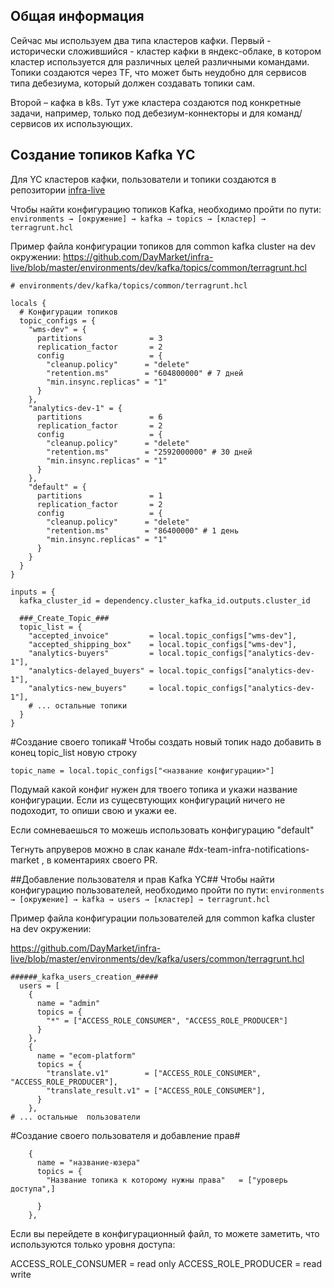 ## Общая информация

 Сейчас мы используем два типа кластеров кафки.  Первый - исторически сложившийся - кластер кафки в яндекс-облаке, в котором кластер используется для различных целей различными командами. Топики создаются через TF, что может быть неудобно для сервисов типа дебезиума, который должен создавать топики сам.

Второй – кафка в k8s. Тут уже кластера создаются под конкретные задачи, например, только под дебезиум-коннекторы и для команд/сервисов их использующих. 

## Создание топиков  Kafka YС

Для YC кластеров кафки, пользователи и топики создаются в репозитории [infra-live](https://github.com/DayMarket/infra-live)

Чтобы найти конфигурацию топиков Kafka, необходимо пройти по пути:
`environments → [окружение] → kafka → topics → [кластер] → terragrunt.hcl`


Пример файла конфигурации топиков для common kafka cluster на dev окружении:
https://github.com/DayMarket/infra-live/blob/master/environments/dev/kafka/topics/common/terragrunt.hcl

```hcl
# environments/dev/kafka/topics/common/terragrunt.hcl

locals {
  # Конфигурации топиков
  topic_configs = {
    "wms-dev" = {
      partitions               = 3
      replication_factor       = 2
      config                   = {
        "cleanup.policy"      = "delete"
        "retention.ms"        = "604800000" # 7 дней
        "min.insync.replicas" = "1"
      }
    },
    "analytics-dev-1" = {
      partitions               = 6
      replication_factor       = 2
      config                   = {
        "cleanup.policy"      = "delete"
        "retention.ms"        = "2592000000" # 30 дней
        "min.insync.replicas" = "1"
      }
    },
    "default" = {
      partitions               = 1
      replication_factor       = 2
      config                   = {
        "cleanup.policy"      = "delete"
        "retention.ms"        = "86400000" # 1 день
        "min.insync.replicas" = "1"
      }
    }
  }
}

inputs = {
  kafka_cluster_id = dependency.cluster_kafka_id.outputs.cluster_id
  
  ###_Create_Topic_###
  topic_list = {
    "accepted_invoice"         = local.topic_configs["wms-dev"],
    "accepted_shipping_box"    = local.topic_configs["wms-dev"],
    "analytics-buyers"         = local.topic_configs["analytics-dev-1"],
    "analytics-delayed_buyers" = local.topic_configs["analytics-dev-1"],
    "analytics-new_buyers"     = local.topic_configs["analytics-dev-1"],
    # ... остальные топики
  }
}
```


#Создание своего топика#
Чтобы создать новый топик надо добавить в конец topic_list новую строку

```hcl
topic_name = local.topic_configs["<название конфигурации>"]
```
Подумай какой конфиг нужен для твоего топика и укажи название конфигурации. Если из сущесвтующих конфигураций ничего не подоходит, то опиши свою и укажи ее.

Если сомневаешься то можешь использовать конфигурацию "default"

Тегнуть апруверов можно в слак канале #dx-team-infra-notifications-market ,  в коментариях своего PR. 


 ##Добавление пользователя и прав Kafka YC##
Чтобы найти конфигурацию пользователей, необходимо пройти по пути:
`environments → [окружение] → kafka → users → [кластер] → terragrunt.hcl`


Пример файла конфигурации пользователей для common kafka cluster на dev окружении:

https://github.com/DayMarket/infra-live/blob/master/environments/dev/kafka/users/common/terragrunt.hcl

```hcl
######_kafka_users_creation_#####
  users = [
    {
      name = "admin"
      topics = {
        "*" = ["ACCESS_ROLE_CONSUMER", "ACCESS_ROLE_PRODUCER"]
      }
    },
    {
      name = "ecom-platform"
      topics = {
        "translate.v1"        = ["ACCESS_ROLE_CONSUMER", "ACCESS_ROLE_PRODUCER"],
        "translate_result.v1" = ["ACCESS_ROLE_CONSUMER"],
      }
    },
# ... остальные  пользователи
```

#Создание своего пользователя и добавление прав#

```hcl
    {
      name = "название-юзера"
      topics = {
        "Название топика к которому нужны права"   = ["уроверь доступа",]
 
      }
    },
```
Если вы перейдете в конфигурационный файл, то можете заметить, что используются только уровня доступа: 

ACCESS_ROLE_CONSUMER = read only 
ACCESS_ROLE_PRODUCER = read write 















